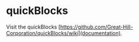 # quickBlocks

Visit the quickBlocks [https://github.com/Great-Hill-Corporation/quickBlocks/wiki](documentation).
